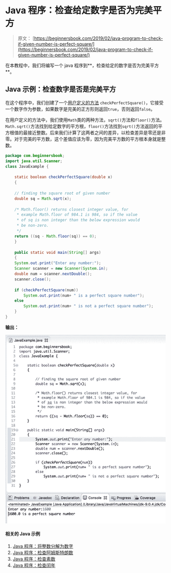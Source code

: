 # Java 程序：检查给定数字是否为完美平方

> 原文： [https://beginnersbook.com/2019/02/java-program-to-check-if-given-number-is-perfect-square/](https://beginnersbook.com/2019/02/java-program-to-check-if-given-number-is-perfect-square/)

在本教程中，我们将编写一个 java 程序到**，检查给定的数字是否为完美平方**。

## Java 示例：检查数字是否是完美平方

在这个程序中，我们创建了一个[用户定义的方法](https://beginnersbook.com/2013/04/oops-concepts/) `checkPerfectSquare()`，它接受一个数字作为参数，如果数字是完美的正方形则返回`true`，否则返回`false`。

在用户定义的方法中，我们使用`Math`类的两种方法，`sqrt()`方法和`floor()`方法。`Math.sqrt()`方法找到给定数字的平方根，`floor()`方法找到`sqrt()`方法返回的平方根值的最接近整数。后来我们计算了这两者之间的差异，以检查差异是零还是非零。对于完美的平方数，这个差值应该为零，因为完美平方数的平方根本身就是整数。

```java
package com.beginnersbook;
import java.util.Scanner;
class JavaExample { 

    static boolean checkPerfectSquare(double x)  
    { 

	// finding the square root of given number 
	double sq = Math.sqrt(x); 

	/* Math.floor() returns closest integer value, for
	 * example Math.floor of 984.1 is 984, so if the value
	 * of sq is non integer than the below expression would
	 * be non-zero.
	 */
	return ((sq - Math.floor(sq)) == 0); 
    } 

    public static void main(String[] args)  
    { 
	System.out.print("Enter any number:");
	Scanner scanner = new Scanner(System.in);
	double num = scanner.nextDouble(); 
	scanner.close();

	if (checkPerfectSquare(num)) 
		System.out.print(num+ " is a perfect square number"); 
	else
		System.out.print(num+ " is not a perfect square number"); 
    } 
}
```

**输出：**

![Java Program to check perfect square](img/9c034581080ea5346f7394bade93fae2.jpg)

#### 相关的 Java 示例

1.  [Java 程序：将整数分解为数字](https://beginnersbook.com/2019/02/java-program-to-break-integer-into-digits/)
2.  [Java 程序：检查阿姆斯特朗数](https://beginnersbook.com/2017/09/java-program-to-check-armstrong-number/)
3.  [Java 程序：检查素数](https://beginnersbook.com/2014/01/java-program-to-check-prime-number/)
4.  [Java 程序：检查闰年](https://beginnersbook.com/2017/09/java-program-to-check-leap-year/)